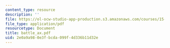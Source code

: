 ```yaml
---
content_type: resource
description: ''
file: https://ol-ocw-studio-app-production.s3.amazonaws.com/courses/15-667-negotiation-and-conflict-management-spring-2001/2e0a9a980e3fbcda099f4d336b11d32e_battle_ax.pdf
file_type: application/pdf
resourcetype: Document
title: battle_ax.pdf
uid: 2e0a9a98-0e3f-bcda-099f-4d336b11d32e
---
```

